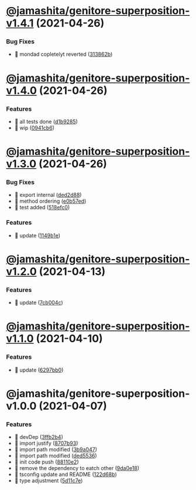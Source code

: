 # [@jamashita/genitore-superposition-v1.4.1](https://github.com/jamashita/genitore/compare/@jamashita/genitore-superposition-v1.4.0...@jamashita/genitore-superposition-v1.4.1) (2021-04-26)


### Bug Fixes

* 🐛 mondad copletelyt reverted ([313862b](https://github.com/jamashita/genitore/commit/313862b1f13f0cd7ea01c934c31d59e2201258cd))

# [@jamashita/genitore-superposition-v1.4.0](https://github.com/jamashita/genitore/compare/@jamashita/genitore-superposition-v1.3.0...@jamashita/genitore-superposition-v1.4.0) (2021-04-26)


### Features

* 🎸 all tests done ([d1b9285](https://github.com/jamashita/genitore/commit/d1b92853cd16c7e2b3bfe750e3c690f0ac4d7cde))
* 🎸 wip ([0941cb6](https://github.com/jamashita/genitore/commit/0941cb6f596e2786de46666104c73631f913bde5))

# [@jamashita/genitore-superposition-v1.3.0](https://github.com/jamashita/genitore/compare/@jamashita/genitore-superposition-v1.2.0...@jamashita/genitore-superposition-v1.3.0) (2021-04-26)


### Bug Fixes

* 🐛 export internal ([ded2d88](https://github.com/jamashita/genitore/commit/ded2d88ebea2579ec5dc224a9495e640f0528a1b))
* 🐛 method ordering ([e0b57ed](https://github.com/jamashita/genitore/commit/e0b57ed5a1a2e53b09e861ed30da360efb34dea1))
* 🐛 test added ([518efc0](https://github.com/jamashita/genitore/commit/518efc0165e55c1ce0c657043036ce1c71adde4b))


### Features

* 🎸 update ([1149b1e](https://github.com/jamashita/genitore/commit/1149b1e7804c75743474e8de73e8fc9bc625d07e))

# [@jamashita/genitore-superposition-v1.2.0](https://github.com/jamashita/genitore/compare/@jamashita/genitore-superposition-v1.1.0...@jamashita/genitore-superposition-v1.2.0) (2021-04-13)


### Features

* 🎸 update ([7cb004c](https://github.com/jamashita/genitore/commit/7cb004c658752344b4563453a14fb6942cbaeb22))

# [@jamashita/genitore-superposition-v1.1.0](https://github.com/jamashita/genitore/compare/@jamashita/genitore-superposition-v1.0.0...@jamashita/genitore-superposition-v1.1.0) (2021-04-10)


### Features

* 🎸 update ([6297bb0](https://github.com/jamashita/genitore/commit/6297bb0bf1dc059c9b65d35ab52337602b26ff9e))

# @jamashita/genitore-superposition-v1.0.0 (2021-04-07)


### Features

* 🎸 devDep ([3ffb2b4](https://github.com/jamashita/genitore/commit/3ffb2b4985e6476f07f6b087274622521556cd50))
* 🎸 import justify ([8707b93](https://github.com/jamashita/genitore/commit/8707b93683ca83c0c90532de01f38606a9829b85))
* 🎸 import path modified ([3b9a047](https://github.com/jamashita/genitore/commit/3b9a04757a420761e045139a0be0e17df1996a72))
* 🎸 import path modified ([ded5536](https://github.com/jamashita/genitore/commit/ded553665e990d368301278fe73143fae8ad2aaf))
* 🎸 init code push ([88110e2](https://github.com/jamashita/genitore/commit/88110e2707ab6674d83aced1bea36abe53a96d9c))
* 🎸 remove the dependency to eatch other ([9da0e18](https://github.com/jamashita/genitore/commit/9da0e187fc874b3d22e0654069516adf7ca3ce97))
* 🎸 tsconfig update and README ([122d68b](https://github.com/jamashita/genitore/commit/122d68b5ce08a75bec07273f583ee2cc12f83189))
* 🎸 type adjustment ([5d11c7e](https://github.com/jamashita/genitore/commit/5d11c7e439ace7db89017bdb223511669b685bbe))
